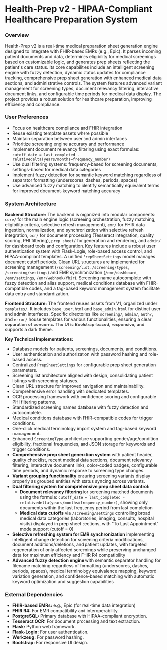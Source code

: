 # Health-Prep v2 - HIPAA-Compliant Healthcare Preparation System

### Overview
Health-Prep v2 is a real-time medical preparation sheet generation engine designed to integrate with FHIR-based EMRs (e.g., Epic). It parses incoming patient documents and data, determines eligibility for medical screenings based on customizable logic, and generates prep sheets reflecting the patient's care status. Its core capabilities include an intelligent screening engine with fuzzy detection, dynamic status updates for compliance tracking, comprehensive prep sheet generation with enhanced medical data sections, and administrative controls. The system features advanced variant management for screening types, document relevancy filtering, interactive document links, and configurable time periods for medical data display. The project provides a robust solution for healthcare preparation, improving efficiency and compliance.

### User Preferences
- Focus on healthcare compliance and FHIR integration
- Reuse existing template assets where possible
- Maintain separation between user and admin interfaces
- Prioritize screening engine accuracy and performance
- Implement document relevancy filtering using exact formulas: `cutoff_date = last_completed - relativedelta(years/months=frequency_number)`
- Use dual filtering systems: frequency-based for screening documents, settings-based for medical data categories
- Implement fuzzy detection for semantic keyword matching regardless of separator formatting (underscores, dashes, periods, spaces)
- Use advanced fuzzy matching to identify semantically equivalent terms for improved document-keyword matching accuracy

### System Architecture

**Backend Structure:**
The backend is organized into modular components: `core/` for the main engine logic (screening orchestration, fuzzy matching, eligibility criteria, selective refresh management), `emr/` for FHIR data ingestion, normalization, and synchronization with selective refresh integration, `ocr/` for document processing (Tesseract integration, quality scoring, PHI filtering), `prep_sheet/` for generation and rendering, and `admin/` for dashboard tools and configuration. Key features include a robust user authentication system with Flask-Login, role-based access control, and HIPAA-compliant templates. A unified `PrepSheetSettings` model manages document cutoff periods. Clean URL structures are implemented for screening management (`/screening/list`, `/screening/types`, `/screening/settings`) and EMR synchronization (`/emr/dashboard`, `/emr/settings`, `/emr/webhook/fhir`). Screening name autocomplete with fuzzy detection and alias support, medical conditions database with FHIR-compatible codes, and a tag-based keyword management system facilitate data entry and standardization.

**Frontend Structure:**
The frontend reuses assets from V1, organized under `templates/`. It includes `base_user.html` and `base_admin.html` for distinct user and admin interfaces. Specific directories like `screening/`, `admin/`, `auth/`, and `error/` house templates for various functionalities, ensuring a clear separation of concerns. The UI is Bootstrap-based, responsive, and supports a dark theme.

**Key Technical Implementations:**
- Database models for patients, screenings, documents, and conditions.
- User authentication and authorization with password hashing and role-based access.
- Centralized `PrepSheetSettings` for configurable prep sheet generation parameters.
- Screening list architecture aligned with design, consolidating patient listings with screening statuses.
- Clean URL structure for improved navigation and maintainability.
- Comprehensive error handling with dedicated templates.
- OCR processing framework with confidence scoring and configurable PHI filtering patterns.
- Standardized screening names database with fuzzy detection and autocomplete.
- Medical conditions database with FHIR-compatible codes for trigger conditions.
- One-click medical terminology import system and tag-based keyword management.
- Enhanced `ScreeningType` architecture supporting gender/age/condition eligibility, fractional frequencies, and JSON storage for keywords and trigger conditions.
- **Comprehensive prep sheet generation system** with patient header, quality checklist, recent medical data sections, document relevancy filtering, interactive document links, color-coded badges, configurable time periods, and dynamic response to screening type changes.
- **Variant grouping functionality** ensuring screening variants display properly as grouped entities with status syncing across variants.
- **Dual filtering system for comprehensive prep sheet data control:**
  - **Document relevancy filtering** for screening matched documents using the formula: `cutoff_date = last_completed - relativedelta(years/months=frequency_number)`, showing only documents within the last frequency period from last completion
  - **Medical data cutoffs** via `/screening/settings` controlling broad medical data categories (laboratories, imaging, consults, hospital visits) displayed in prep sheet sections, with "To Last Appointment" mode support (cutoff = 0)
- **Selective refreshing system for EMR synchronization** implementing intelligent change detection for screening criteria modifications, document additions/deletions, and patient updates, with targeted regeneration of only affected screenings while preserving unchanged data for maximum efficiency and FHIR R4 compatibility
- **Advanced fuzzy detection engine** with semantic separator handling for filename matching regardless of formatting (underscores, dashes, periods, spaces), medical terminology equivalence mapping, keyword variation generation, and confidence-based matching with automatic keyword optimization and suggestion capabilities

### External Dependencies
- **FHIR-based EMRs:** e.g., Epic (for real-time data integration)
- **FHIR R4:** For EMR compatibility and interoperability.
- **PostgreSQL:** Primary database with HIPAA-compliant encryption.
- **Tesseract OCR:** For document processing and text extraction.
- **Flask:** Python web framework.
- **Flask-Login:** For user authentication.
- **Werkzeug:** For password hashing.
- **Bootstrap:** For responsive UI design.